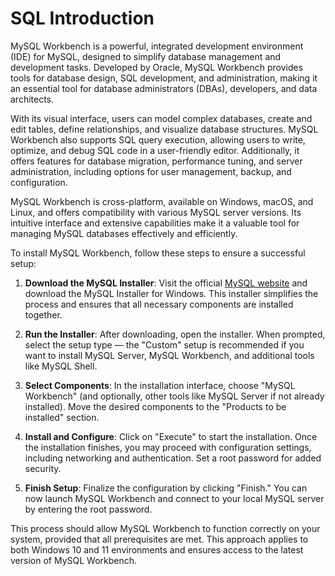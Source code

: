 # SQL Introduction
MySQL Workbench is a powerful, integrated development environment (IDE) for MySQL, designed to simplify database management and development tasks. Developed by Oracle, MySQL Workbench provides tools for database design, SQL development, and administration, making it an essential tool for database administrators (DBAs), developers, and data architects.

With its visual interface, users can model complex databases, create and edit tables, define relationships, and visualize database structures. MySQL Workbench also supports SQL query execution, allowing users to write, optimize, and debug SQL code in a user-friendly editor. Additionally, it offers features for database migration, performance tuning, and server administration, including options for user management, backup, and configuration.

MySQL Workbench is cross-platform, available on Windows, macOS, and Linux, and offers compatibility with various MySQL server versions. Its intuitive interface and extensive capabilities make it a valuable tool for managing MySQL databases effectively and efficiently.

To install MySQL Workbench, follow these steps to ensure a successful setup:

1. **Download the MySQL Installer**: Visit the official [MySQL website](https://dev.mysql.com/downloads/installer/) and download the MySQL Installer for Windows. This installer simplifies the process and ensures that all necessary components are installed together.

2. **Run the Installer**: After downloading, open the installer. When prompted, select the setup type — the "Custom" setup is recommended if you want to install MySQL Server, MySQL Workbench, and additional tools like MySQL Shell.

3. **Select Components**: In the installation interface, choose "MySQL Workbench" (and optionally, other tools like MySQL Server if not already installed). Move the desired components to the "Products to be installed" section.

4. **Install and Configure**: Click on "Execute" to start the installation. Once the installation finishes, you may proceed with configuration settings, including networking and authentication. Set a root password for added security.

5. **Finish Setup**: Finalize the configuration by clicking "Finish." You can now launch MySQL Workbench and connect to your local MySQL server by entering the root password.

This process should allow MySQL Workbench to function correctly on your system, provided that all prerequisites are met. This approach applies to both Windows 10 and 11 environments and ensures access to the latest version of MySQL Workbench.
